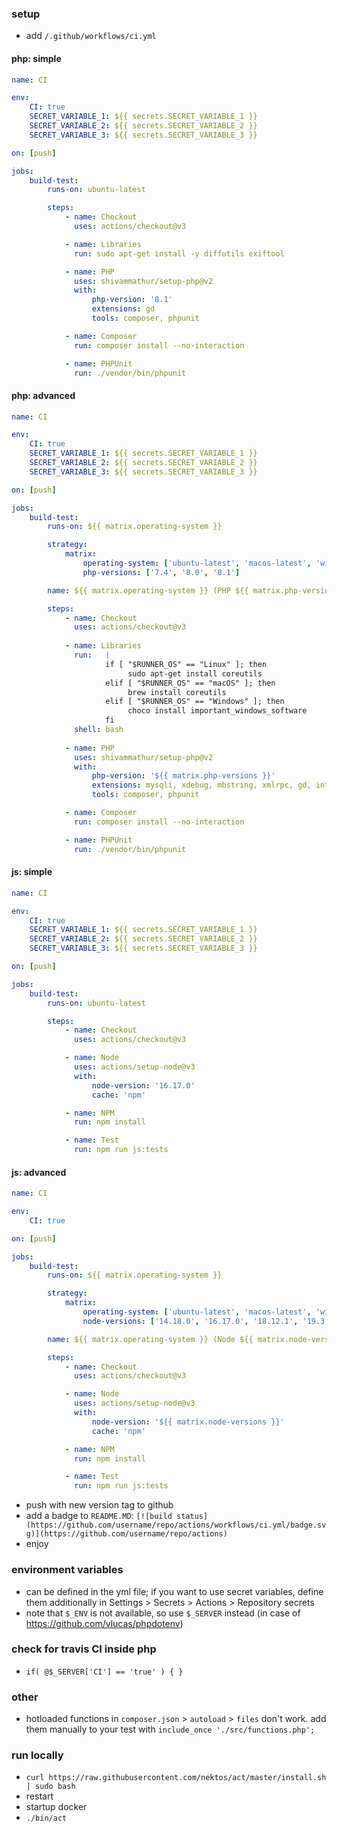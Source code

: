 ### setup

- add ```/.github/workflows/ci.yml```

#### php: simple

```yml
name: CI

env:
    CI: true
    SECRET_VARIABLE_1: ${{ secrets.SECRET_VARIABLE_1 }}
    SECRET_VARIABLE_2: ${{ secrets.SECRET_VARIABLE_2 }}
    SECRET_VARIABLE_3: ${{ secrets.SECRET_VARIABLE_3 }}

on: [push]

jobs:
    build-test:
        runs-on: ubuntu-latest

        steps:
            - name: Checkout
              uses: actions/checkout@v3

            - name: Libraries
              run: sudo apt-get install -y diffutils exiftool

            - name: PHP
              uses: shivammathur/setup-php@v2
              with:
                  php-version: '8.1'
                  extensions: gd
                  tools: composer, phpunit

            - name: Composer
              run: composer install --no-interaction

            - name: PHPUnit
              run: ./vendor/bin/phpunit

```

#### php: advanced

```yml
name: CI

env:
    CI: true
    SECRET_VARIABLE_1: ${{ secrets.SECRET_VARIABLE_1 }}
    SECRET_VARIABLE_2: ${{ secrets.SECRET_VARIABLE_2 }}
    SECRET_VARIABLE_3: ${{ secrets.SECRET_VARIABLE_3 }}

on: [push]

jobs:
    build-test:
        runs-on: ${{ matrix.operating-system }}

        strategy:
            matrix:
                operating-system: ['ubuntu-latest', 'macos-latest', 'windows-latest']
                php-versions: ['7.4', '8.0', '8.1']

        name: ${{ matrix.operating-system }} (PHP ${{ matrix.php-versions }})

        steps:
            - name: Checkout
              uses: actions/checkout@v3
              
            - name: Libraries
              run:   |
                     if [ "$RUNNER_OS" == "Linux" ]; then
                          sudo apt-get install coreutils
                     elif [ "$RUNNER_OS" == "macOS" ]; then
                          brew install coreutils
                     elif [ "$RUNNER_OS" == "Windows" ]; then
                          choco install important_windows_software
                     fi
              shell: bash
              
            - name: PHP
              uses: shivammathur/setup-php@v2
              with:
                  php-version: '${{ matrix.php-versions }}'
                  extensions: mysqli, xdebug, mbstring, xmlrpc, gd, intl, xml, zip, soap, bcmath, imap, opcache, pgsql, pdo, imagick
                  tools: composer, phpunit

            - name: Composer
              run: composer install --no-interaction

            - name: PHPUnit
              run: ./vendor/bin/phpunit
```

#### js: simple

```yml
name: CI

env:
    CI: true
    SECRET_VARIABLE_1: ${{ secrets.SECRET_VARIABLE_1 }}
    SECRET_VARIABLE_2: ${{ secrets.SECRET_VARIABLE_2 }}
    SECRET_VARIABLE_3: ${{ secrets.SECRET_VARIABLE_3 }}

on: [push]

jobs:
    build-test:
        runs-on: ubuntu-latest

        steps:
            - name: Checkout
              uses: actions/checkout@v3

            - name: Node
              uses: actions/setup-node@v3
              with:
                  node-version: '16.17.0'
                  cache: 'npm'

            - name: NPM
              run: npm install

            - name: Test
              run: npm run js:tests
```

#### js: advanced

```yml
name: CI

env:
    CI: true

on: [push]

jobs:
    build-test:
        runs-on: ${{ matrix.operating-system }}

        strategy:
            matrix:
                operating-system: ['ubuntu-latest', 'macos-latest', 'windows-latest']
                node-versions: ['14.18.0', '16.17.0', '18.12.1', '19.3.0']

        name: ${{ matrix.operating-system }} (Node ${{ matrix.node-versions }})

        steps:
            - name: Checkout
              uses: actions/checkout@v3

            - name: Node
              uses: actions/setup-node@v3
              with:
                  node-version: '${{ matrix.node-versions }}'
                  cache: 'npm'

            - name: NPM
              run: npm install

            - name: Test
              run: npm run js:tests
```

- push with new version tag to github
- add a badge to `README.MD`: ```[![build status](https://github.com/username/repo/actions/workflows/ci.yml/badge.svg)](https://github.com/username/repo/actions)```
- enjoy

### environment variables

- can be defined in the yml file; if you want to use secret variables, define them additionally in Settings > Secrets > Actions > Repository secrets
- note that `$_ENV` is not available, so use `$_SERVER` instead (in case of https://github.com/vlucas/phpdotenv)

### check for travis CI inside php

- ```if( @$_SERVER['CI'] == 'true' ) { }```

### other

- hotloaded functions in `composer.json` > `autoload` > `files` don't work. add them manually to your test with `include_once './src/functions.php';`

### run locally

- `curl https://raw.githubusercontent.com/nektos/act/master/install.sh | sudo bash`
- restart
- startup docker
- `./bin/act`
